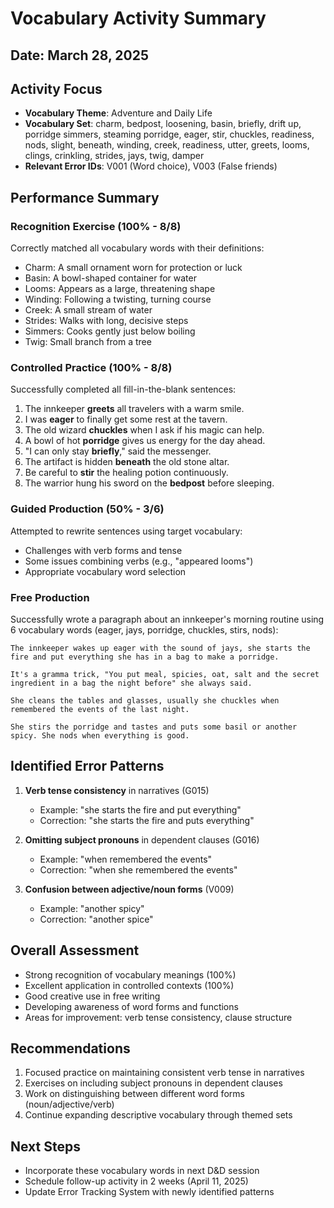 # Vocabulary Activity Summary

## Date: March 28, 2025

## Activity Focus
- **Vocabulary Theme**: Adventure and Daily Life
- **Vocabulary Set**: charm, bedpost, loosening, basin, briefly, drift up, porridge simmers, steaming porridge, eager, stir, chuckles, readiness, nods, slight, beneath, winding, creek, readiness, utter, greets, looms, clings, crinkling, strides, jays, twig, damper
- **Relevant Error IDs**: V001 (Word choice), V003 (False friends)

## Performance Summary

### Recognition Exercise (100% - 8/8)
Correctly matched all vocabulary words with their definitions:
- Charm: A small ornament worn for protection or luck
- Basin: A bowl-shaped container for water
- Looms: Appears as a large, threatening shape
- Winding: Following a twisting, turning course
- Creek: A small stream of water
- Strides: Walks with long, decisive steps
- Simmers: Cooks gently just below boiling
- Twig: Small branch from a tree

### Controlled Practice (100% - 8/8)
Successfully completed all fill-in-the-blank sentences:
1. The innkeeper **greets** all travelers with a warm smile.
2. I was **eager** to finally get some rest at the tavern.
3. The old wizard **chuckles** when I ask if his magic can help.
4. A bowl of hot **porridge** gives us energy for the day ahead.
5. "I can only stay **briefly**," said the messenger.
6. The artifact is hidden **beneath** the old stone altar.
7. Be careful to **stir** the healing potion continuously.
8. The warrior hung his sword on the **bedpost** before sleeping.

### Guided Production (50% - 3/6)
Attempted to rewrite sentences using target vocabulary:
- Challenges with verb forms and tense
- Some issues combining verbs (e.g., "appeared looms")
- Appropriate vocabulary word selection

### Free Production
Successfully wrote a paragraph about an innkeeper's morning routine using 6 vocabulary words (eager, jays, porridge, chuckles, stirs, nods):

```
The innkeeper wakes up eager with the sound of jays, she starts the fire and put everything she has in a bag to make a porridge.

It's a gramma trick, "You put meal, spicies, oat, salt and the secret ingredient in a bag the night before" she always said.

She cleans the tables and glasses, usually she chuckles when remembered the events of the last night.

She stirs the porridge and tastes and puts some basil or another spicy. She nods when everything is good.
```

## Identified Error Patterns
1. **Verb tense consistency** in narratives (G015)
   - Example: "she starts the fire and put everything"
   - Correction: "she starts the fire and puts everything"

2. **Omitting subject pronouns** in dependent clauses (G016)
   - Example: "when remembered the events"
   - Correction: "when she remembered the events"

3. **Confusion between adjective/noun forms** (V009)
   - Example: "another spicy"
   - Correction: "another spice"

## Overall Assessment
- Strong recognition of vocabulary meanings (100%)
- Excellent application in controlled contexts (100%)
- Good creative use in free writing
- Developing awareness of word forms and functions
- Areas for improvement: verb tense consistency, clause structure

## Recommendations
1. Focused practice on maintaining consistent verb tense in narratives
2. Exercises on including subject pronouns in dependent clauses
3. Work on distinguishing between different word forms (noun/adjective/verb)
4. Continue expanding descriptive vocabulary through themed sets

## Next Steps
- Incorporate these vocabulary words in next D&D session
- Schedule follow-up activity in 2 weeks (April 11, 2025)
- Update Error Tracking System with newly identified patterns